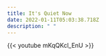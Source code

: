 ```yaml
---
title: It's Quiet Now
date: 2022-01-11T05:03:38.718Z
description: " "
---
```

{{< youtube mKqQKcl_EnU >}}